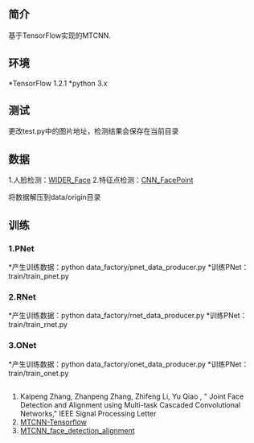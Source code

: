 ## 简介
基于TensorFlow实现的MTCNN.

## 环境
*TensorFlow 1.2.1
*python 3.x

## 测试
更改test.py中的图片地址，检测结果会保存在当前目录

## 数据
1.人脸检测：[WIDER_Face](http://mmlab.ie.cuhk.edu.hk/projects/WIDERFace/)
2.特征点检测：[CNN_FacePoint](http://mmlab.ie.cuhk.edu.hk/archive/CNN_FacePoint.htm)

将数据解压到data/origin目录

## 训练
### 1.PNet
*产生训练数据：python data_factory/pnet_data_producer.py
*训练PNet：train/train_pnet.py
### 2.RNet
*产生训练数据：python data_factory/rnet_data_producer.py
*训练PNet：train/train_rnet.py
### 3.ONet
*产生训练数据：python data_factory/onet_data_producer.py
*训练PNet：train/train_onet.py


##
1. Kaipeng Zhang, Zhanpeng Zhang, Zhifeng Li, Yu Qiao , " Joint Face Detection and Alignment using Multi-task Cascaded Convolutional Networks," IEEE Signal Processing Letter
2. [MTCNN-Tensorflow](https://github.com/AITTSMD/MTCNN-Tensorflow)
3. [MTCNN_face_detection_alignment](https://github.com/kpzhang93/MTCNN_face_detection_alignment)
    
     

